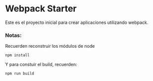 # Webpack Starter

Este es el proyecto inicial para crear aplicaciones utilizando webpack.

### Notas:
Recuerden reconstruir los módulos de node
``` 
npm install
```

Y para constuir el build, recuerden:
```
npm run build
```